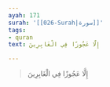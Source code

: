 ```yaml
---
ayah: 171
surah: '[[026-Surah|سورة]]'
tags:
- quran
text: إِلَّا عَجُوزًا فِي الْغَابِرِينَ

---
```

> إِلَّا عَجُوزًا فِي الْغَابِرِينَ
